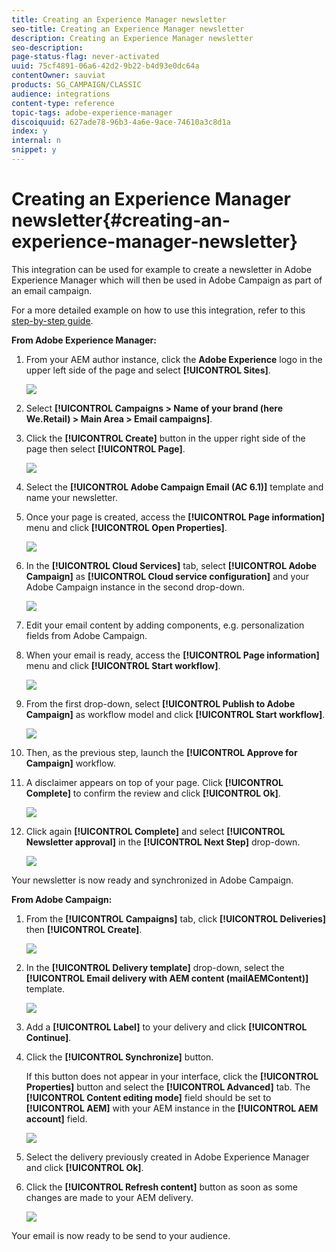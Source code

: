```yaml
---
title: Creating an Experience Manager newsletter
seo-title: Creating an Experience Manager newsletter
description: Creating an Experience Manager newsletter
seo-description: 
page-status-flag: never-activated
uuid: 75cf4891-06a6-42d2-9b22-b4d93e0dc64a
contentOwner: sauviat
products: SG_CAMPAIGN/CLASSIC
audience: integrations
content-type: reference
topic-tags: adobe-experience-manager
discoiquuid: 627ade78-96b3-4a6e-9ace-74610a3c8d1a
index: y
internal: n
snippet: y
---
```


# Creating an Experience Manager newsletter{#creating-an-experience-manager-newsletter}

This integration can be used for example to create a newsletter in Adobe Experience Manager which will then be used in Adobe Campaign as part of an email campaign.

For a more detailed example on how to use this integration, refer to this [step-by-step guide](https://docs.campaign.adobe.com/doc/AC/getting_started/EN/aem.html).

**From Adobe Experience Manager:**

1. From your AEM author instance, click the **Adobe Experience** logo in the upper left side of the page and select **[!UICONTROL Sites]**.

   ![](assets/aem_uc_1.png)

1. Select **[!UICONTROL Campaigns > Name of your brand (here We.Retail) > Main Area > Email campaigns]**.
1. Click the **[!UICONTROL Create]** button in the upper right side of the page then select **[!UICONTROL Page]**.

   ![](assets/aem_uc_2.png)

1. Select the **[!UICONTROL Adobe Campaign Email (AC 6.1)]** template and name your newsletter.
1. Once your page is created, access the **[!UICONTROL Page information]** menu and click **[!UICONTROL Open Properties]**.

   ![](assets/aem_uc_3.png)

1. In the **[!UICONTROL Cloud Services]** tab, select **[!UICONTROL Adobe Campaign]** as **[!UICONTROL Cloud service configuration]** and your Adobe Campaign instance in the second drop-down.

   ![](assets/aem_uc_4.png)

1. Edit your email content by adding components, e.g. personalization fields from Adobe Campaign.
1. When your email is ready, access the **[!UICONTROL Page information]** menu and click **[!UICONTROL Start workflow]**.

   ![](assets/aem_uc_5.png)

1. From the first drop-down, select **[!UICONTROL Publish to Adobe Campaign]** as workflow model and click **[!UICONTROL Start workflow]**.

   ![](assets/aem_uc_6.png)

1. Then, as the previous step, launch the **[!UICONTROL Approve for Campaign]** workflow.
1. A disclaimer appears on top of your page. Click **[!UICONTROL Complete]** to confirm the review and click **[!UICONTROL Ok]**.

   ![](assets/aem_uc_7.png)

1. Click again **[!UICONTROL Complete]** and select **[!UICONTROL Newsletter approval]** in the **[!UICONTROL Next Step]** drop-down.

   ![](assets/aem_uc_8.png)

Your newsletter is now ready and synchronized in Adobe Campaign.

**From Adobe Campaign:**

1. From the **[!UICONTROL Campaigns]** tab, click **[!UICONTROL Deliveries]** then **[!UICONTROL Create]**.

   ![](assets/aem_uc_9.png)

1. In the **[!UICONTROL Delivery template]** drop-down, select the **[!UICONTROL Email delivery with AEM content (mailAEMContent)]** template.

   ![](assets/aem_uc_10.png)

1. Add a **[!UICONTROL Label]** to your delivery and click **[!UICONTROL Continue]**.
1. Click the **[!UICONTROL Synchronize]** button.

   If this button does not appear in your interface, click the **[!UICONTROL Properties]** button and select the **[!UICONTROL Advanced]** tab. The **[!UICONTROL Content editing mode]** field should be set to **[!UICONTROL AEM]** with your AEM instance in the **[!UICONTROL AEM account]** field.

   ![](assets/aem_uc_11.png)

1. Select the delivery previously created in Adobe Experience Manager and click **[!UICONTROL Ok]**.
1. Click the **[!UICONTROL Refresh content]** button as soon as some changes are made to your AEM delivery.

   ![](assets/aem_uc_12.png)

Your email is now ready to be send to your audience.
